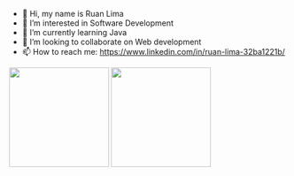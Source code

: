 - 👋 Hi, my name is Ruan Lima
- 👀 I’m interested in Software Development
- 🌱 I’m currently learning Java
- 💞️ I’m looking to collaborate on Web development
- 📫 How to reach me: https://www.linkedin.com/in/ruan-lima-32ba1221b/

<div>
  <img height="180em" src="https://github-readme-stats-sigma-five.vercel.app/api?username=Ruan12419&show_icons=true&theme=default&include_all_commits=true&count_private=true"/>
  <img height="180em" src="https://github-readme-stats-sigma-five.vercel.app/api/top-langs/?username=Ruan12419&layout=compact"/>
</div>

<!---
Ruan12419/Ruan12419 is a ✨ special ✨ repository because its `README.md` (this file) appears on your GitHub profile.
You can click the Preview link to take a look at your changes.
--->
